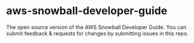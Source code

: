 # aws-snowball-developer-guide
The open source version of the AWS Snowball Developer Guide. You can submit feedback &amp; requests for changes by submitting issues in this repo.
